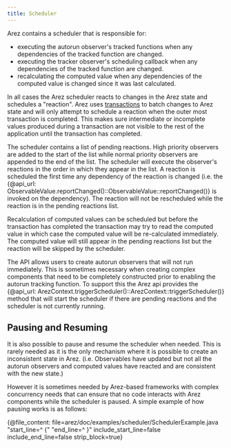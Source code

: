 ```yaml
---
title: Scheduler
---
```


Arez contains a scheduler that is responsible for:

* executing the autorun observer's tracked functions when any dependencies of the tracked function are changed.
* executing the tracker observer's scheduling callback when any dependencies of the tracked function are changed.
* recalculating the computed value when any dependencies of the computed value is changed since it was last calculated.

In all cases the Arez scheduler reacts to changes in the Arez state and schedules a "reaction". Arez uses
[transactions](transactions.md) to batch changes to Arez state and will only attempt to schedule a reaction when
the outer most transaction is completed. This makes sure intermediate or incomplete values produced during a
transaction are not visible to the rest of the application until the transaction has completed.

The scheduler contains a list of pending reactions. High priority observers are added to the start of the list while
normal priority observers are appended to the end of the list. The scheduler will execute the observer's reactions
in the order in which they appear in the list. A reaction is scheduled the first time any dependency of the reaction
is changed (i.e. the {@api_url: ObservableValue.reportChanged()::ObservableValue::reportChanged()} is invoked on the
dependency). The reaction will not be rescheduled while the reaction is in the pending reactions list.

Recalculation of computed values can be scheduled but before the transaction has completed the transaction may try
to read the computed value in which case the computed value will be re-calculated immediately. The computed value
will still appear in the pending reactions list but the reaction will be skipped by the scheduler.

The API allows users to create autorun observers that will not run immediately. This is sometimes necessary when
creating complex components that need to be completely constructed prior to enabling the autorun tracking function.
To support this the Arez api provides the {@api_url: ArezContext.triggerScheduler()::ArezContext::triggerScheduler()}
method that will start the scheduler if there are pending reactions and the scheduler is not currently running.

## Pausing and Resuming

It is also possible to pause and resume the scheduler when needed. This is rarely needed as it is the only mechanism
where it is possible to create an inconsistent state in Arez. (i.e. Observables have updated but not all the autorun
observers and computed values have reacted and are consistent with the new state.)

However it is sometimes needed by Arez-based frameworks with complex concurrency needs that can ensure that no code
interacts with Arez components while the scheduler is paused. A simple example of how pausing works is as follows:

{@file_content: file=arez/doc/examples/scheduler/SchedulerExample.java "start_line=^  {" "end_line=^  }" include_start_line=false include_end_line=false strip_block=true}
